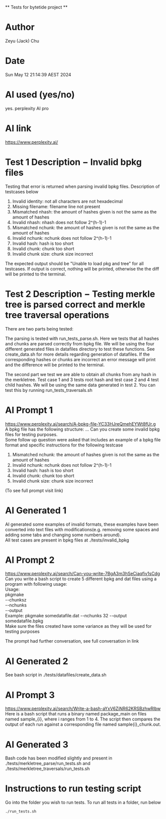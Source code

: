 ** Tests for bytetide project **

# Author
Zeyu (Jack) Chu

# Date
Sun May 12 21:14:39 AEST 2024

# AI used (yes/no)
yes. perplexity AI pro

# AI link
https://www.perplexity.ai/

# Test 1 Description − Invalid bpkg files
Testing that error is returned when parsing invalid bpkg files. Description of testcases below
1. Invalid identity: not all characters are not hexadecimal
1. Missing filename: filename line not present
1. Mismatched nhash: the amount of hashes given is not the same as the amount of hashes
1. Invalid nhash: nhash does not follow 2^(h-1)-1
1. Mismatched nchunk: the amount of hashes given is not the same as the amount of hashes
1. Invalid nchunk: nchunk does not follow 2^(h-1)-1
1. Invalid hash: hash is too short
1. Invalid chunk: chunk too short
1. Invalid chunk size: chunk size incorrect

The expected output should be "Unable to load pkg and tree" for all testcases. If output is correct, nothing will be printed, otherwise the the diff will be printed to the terminal.

# Test 2 Description − Testing merkle tree is parsed correct and merkle tree traversal operations

There are two parts being tested:

The parsing is tested with run_tests_parse.sh. Here we tests that all hashes and chunks are parsed correctly from bpkg file. We will be using the four different generated files in datafiles directory to test these functions. See create_data.sh for more details regarding generation of datafiles. If the corresponding hashes or chunks are incorrect an error message will print and the difference will be printed to the terminal.

The second part we test we are able to obtain all chunks from any hash in the merkletree. Test case 1 and 3 tests root hash and test case 2 and 4 test child hashes. We will be using the same data generated in test 2. You can test this by running run_tests_traversals.sh

# AI Prompt 1
https://www.perplexity.ai/search/A-bpkg-file-YC33HJreQmehEYWt8fUr.g  
A bpkg file has the following structure: ... Can you create some invalid bpkg files for testing purposes.  
Some follow up question were asked that includes an example of a bpkg file format and specific instructions for the following testcase  
1. Mismatched nchunk: the amount of hashes given is not the same as the amount of hashes
1. Invalid nchunk: nchunk does not follow 2^(h-1)-1
1. Invalid hash: hash is too short
1. Invalid chunk: chunk too short
1. Invalid chunk size: chunk size incorrect

(To see full prompt visit link)

# AI Generated 1
AI generated some examples of invalid formats, these examples have been converted into text files with modifications(e.g. removing some spaces and adding some tabs and changing some numbers around).  
All test cases are present in bpkg files at ./tests/invalid_bpkg

# AI Prompt 2
https://www.perplexity.ai/search/Can-you-write-7BgA3m3hSeCiaqfiv1sCdg  
Can you write a bash script to create 5 different bpkg and dat files using a program with following usage:  
Usage:  
pkgmake <file>  
--chunksz <chunk size>  
--nchunks <number of chunks>  
--output <filename>  
Example: pkgmake somedatafile.dat --nchunks 32 --output somedatafile.bpkg  
Make sure the files created have some variance as they will be used for testing purposes

The prompt had further conversation, see full conversation in link

# AI Generated 2
See bash script in ./tests/datafiles/create_data.sh

# AI Prompt 3
https://www.perplexity.ai/search/Write-a-bash-aYxV6ZiNR62KRSBzhwRlbw  
Here is a bash script that runs a binary named package_main on files named sample_{i}, where i ranges from 1 to 4. The script then compares the output of each run against a corresponding file named sample{i}_chunk.out.
# AI Generated 3
Bash code has been modified slightly and present in ./tests/merkletree_parse/run_tests.sh and ./tests/merkletree_traversals/run_tests.sh

# Instructions to run testing script
Go into the folder you wish to run tests. To run all tests in a folder, run below
```bash
./run_tests.sh
```